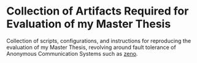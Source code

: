 # Collection of Artifacts Required for Evaluation of my Master Thesis

Collection of scripts, configurations, and instructions for reproducing the evaluation of my Master Thesis, revolving around fault tolerance of Anonymous Communication Systems such as [zeno](https://github.com/numbleroot/zeno).
